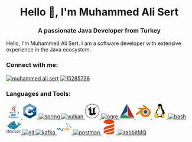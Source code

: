 
<h1 align="center">Hello 👋, I'm Muhammed Ali Sert</h1>
<h3 align="center">A passionate Java Developer from Turkey</h3>
<p>
Hello, I'm Muhammed Ali Sert. I am a software developer with extensive experience in the Java ecosystem.
</p>
<h3 align="left">Connect with me:</h3>
<p align="left">
<a href="https://linkedin.com/in/muhammed-ali-sert-55104120b" target="blank"><img align="center" src="https://raw.githubusercontent.com/rahuldkjain/github-profile-readme-generator/master/src/images/icons/Social/linked-in-alt.svg" alt="muhammed ali sert" height="30" width="40" /></a>
<a href="https://stackoverflow.com/users/15285738" target="blank"><img align="center" src="https://raw.githubusercontent.com/rahuldkjain/github-profile-readme-generator/master/src/images/icons/Social/stack-overflow.svg" alt="15285738" height="30" width="40" /></a>
</p>

<h3 align="left">Languages and Tools:</h3>
<p align="left"> 
<a href="https://www.java.com" target="_blank" rel="noreferrer"> 
  <img src="https://raw.githubusercontent.com/devicons/devicon/master/icons/java/java-original.svg" alt="java" width="40" height="40"/> 
</a>
<a href="https://isocpp.org" target="_blank" rel="noreferrer"> 
  <img src="https://raw.githubusercontent.com/devicons/devicon/refs/heads/master/icons/cplusplus/cplusplus-original.svg" alt="c++" width="40" height="40"/> 
</a> 
<a href="https://spring.io/" target="_blank" rel="noreferrer"> 
    <img src="https://www.vectorlogo.zone/logos/springio/springio-icon.svg" alt="spring" width="40" height="40"/> 
</a> 
<a href="https://vulkan.lunarg.com/" target="_blank" rel="noreferrer"> 
  <img src="https://www.svgrepo.com/show/354529/vulkan.svg" alt="vulkan" width="40" height="40"/> 
</a>
  <a href="https://www.unrealengine.com/en-US" target="_blank" rel="noreferrer">
  <img src="https://raw.githubusercontent.com/devicons/devicon/refs/heads/master/icons/unrealengine/unrealengine-original.svg" alt="unreal" width="40" height="40"/>
</a>
  <a href="https://www.ogre3d.org/" target="_blank" rel="noreferrer">
  <img src="https://raw.githubusercontent.com/OGRECave/ogre/refs/heads/master/Other/ogre_header.svg" alt="ogre" width="40" height="40"/>
</a>
    <a href="https://cmake.org/" target="_blank" rel="noreferrer">
  <img src="https://raw.githubusercontent.com/devicons/devicon/refs/heads/master/icons/cmake/cmake-original.svg" alt="cmake" width="40" height="40"/>
</a>
<a href="https://www.blender.org/" target="_blank" rel="noreferrer">
  <img src="https://raw.githubusercontent.com/devicons/devicon/refs/heads/master/icons/blender/blender-original.svg" alt="blender" width="40" height="40"/>
</a>

<a href="https://www.linux.org/" target="_blank" rel="noreferrer"> 
  <img src="https://raw.githubusercontent.com/devicons/devicon/master/icons/linux/linux-original.svg" alt="linux" width="40" height="40"/> 
</a> 
<a href="https://www.gnu.org/software/bash/" target="_blank" rel="noreferrer"> 
  <img src="https://www.vectorlogo.zone/logos/gnu_bash/gnu_bash-icon.svg" alt="bash" width="40" height="40"/> 
</a> 
<a href="https://www.docker.com/" target="_blank" rel="noreferrer"> 
  <img src="https://raw.githubusercontent.com/devicons/devicon/master/icons/docker/docker-original-wordmark.svg" alt="docker" width="40" height="40"/> 
</a> 
<a href="https://git-scm.com/" target="_blank" rel="noreferrer"> 
  <img src="https://www.vectorlogo.zone/logos/git-scm/git-scm-icon.svg" alt="git" width="40" height="40"/> 
</a> 
<a href="https://kafka.apache.org/" target="_blank" rel="noreferrer"> 
  <img src="https://www.vectorlogo.zone/logos/apache_kafka/apache_kafka-icon.svg" alt="kafka" width="40" height="40"/> 
</a> 
<a href="https://www.mysql.com/" target="_blank" rel="noreferrer"> 
  <img src="https://raw.githubusercontent.com/devicons/devicon/master/icons/mysql/mysql-original-wordmark.svg" alt="mysql" width="40" height="40"/> 
</a> 
<a href="https://postman.com" target="_blank" rel="noreferrer"> 
  <img src="https://www.vectorlogo.zone/logos/getpostman/getpostman-icon.svg" alt="postman" width="40" height="40"/> 
</a> 
<a href="https://www.liquibase.com/" target="_blank" rel="noreferrer"> 
  <img src="https://github.com/devicons/devicon/blob/master/icons/liquibase/liquibase-original.svg" alt="liquibase" width="40" height="40"/> 
</a> 

<a href="https://www.rabbitmq.com" target="_blank" rel="noreferrer"> 
  <img src="https://www.vectorlogo.zone/logos/rabbitmq/rabbitmq-icon.svg" alt="rabbitMQ" width="40" height="40"/> 
</a> 
</p>
